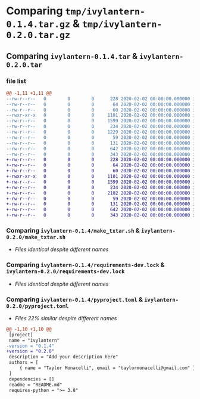 # Comparing `tmp/ivylantern-0.1.4.tar.gz` & `tmp/ivylantern-0.2.0.tar.gz`

## Comparing `ivylantern-0.1.4.tar` & `ivylantern-0.2.0.tar`

### file list

```diff
@@ -1,11 +1,11 @@
--rw-r--r--   0        0        0      228 2020-02-02 00:00:00.000000 ivylantern-0.1.4/.bumpversion.cfg
--rw-r--r--   0        0        0       64 2020-02-02 00:00:00.000000 ivylantern-0.1.4/Makefile
--rw-r--r--   0        0        0       60 2020-02-02 00:00:00.000000 ivylantern-0.1.4/ivylantern.code-workspace
--rwxr-xr-x   0        0        0     1101 2020-02-02 00:00:00.000000 ivylantern-0.1.4/make_txtar.sh
--rw-r--r--   0        0        0     1599 2020-02-02 00:00:00.000000 ivylantern-0.1.4/requirements-dev.lock
--rw-r--r--   0        0        0      234 2020-02-02 00:00:00.000000 ivylantern-0.1.4/requirements.lock
--rw-r--r--   0        0        0     1229 2020-02-02 00:00:00.000000 ivylantern-0.1.4/src/ivylantern/__init__.py
--rw-r--r--   0        0        0       59 2020-02-02 00:00:00.000000 ivylantern-0.1.4/src/ivylantern/__main__.py
--rw-r--r--   0        0        0      131 2020-02-02 00:00:00.000000 ivylantern-0.1.4/README.md
--rw-r--r--   0        0        0      642 2020-02-02 00:00:00.000000 ivylantern-0.1.4/pyproject.toml
--rw-r--r--   0        0        0      343 2020-02-02 00:00:00.000000 ivylantern-0.1.4/PKG-INFO
+-rw-r--r--   0        0        0      228 2020-02-02 00:00:00.000000 ivylantern-0.2.0/.bumpversion.cfg
+-rw-r--r--   0        0        0       64 2020-02-02 00:00:00.000000 ivylantern-0.2.0/Makefile
+-rw-r--r--   0        0        0       60 2020-02-02 00:00:00.000000 ivylantern-0.2.0/ivylantern.code-workspace
+-rwxr-xr-x   0        0        0     1101 2020-02-02 00:00:00.000000 ivylantern-0.2.0/make_txtar.sh
+-rw-r--r--   0        0        0     1599 2020-02-02 00:00:00.000000 ivylantern-0.2.0/requirements-dev.lock
+-rw-r--r--   0        0        0      234 2020-02-02 00:00:00.000000 ivylantern-0.2.0/requirements.lock
+-rw-r--r--   0        0        0     2102 2020-02-02 00:00:00.000000 ivylantern-0.2.0/src/ivylantern/__init__.py
+-rw-r--r--   0        0        0       59 2020-02-02 00:00:00.000000 ivylantern-0.2.0/src/ivylantern/__main__.py
+-rw-r--r--   0        0        0      131 2020-02-02 00:00:00.000000 ivylantern-0.2.0/README.md
+-rw-r--r--   0        0        0      642 2020-02-02 00:00:00.000000 ivylantern-0.2.0/pyproject.toml
+-rw-r--r--   0        0        0      343 2020-02-02 00:00:00.000000 ivylantern-0.2.0/PKG-INFO
```

### Comparing `ivylantern-0.1.4/make_txtar.sh` & `ivylantern-0.2.0/make_txtar.sh`

 * *Files identical despite different names*

### Comparing `ivylantern-0.1.4/requirements-dev.lock` & `ivylantern-0.2.0/requirements-dev.lock`

 * *Files identical despite different names*

### Comparing `ivylantern-0.1.4/pyproject.toml` & `ivylantern-0.2.0/pyproject.toml`

 * *Files 22% similar despite different names*

```diff
@@ -1,10 +1,10 @@
 [project]
 name = "ivylantern"
-version = "0.1.4"
+version = "0.2.0"
 description = "Add your description here"
 authors = [
     { name = "Taylor Monacelli", email = "taylormonacelli@gmail.com" }
 ]
 dependencies = []
 readme = "README.md"
 requires-python = ">= 3.8"
```

